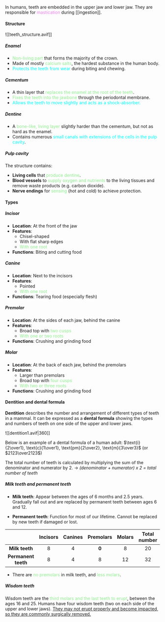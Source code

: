 In humans, teeth are embedded in the upper jaw and lower jaw. They are responsible for <span style="color: violet">mastication</span> during [[ingestion]].

#### Structure
![[teeth_structure.avif]]
##### Enamel
- <span style="color: lightgreen">Non-living part</span> that forms the majority of the crown.
- Made of mostly <span style="color: lightgreen">calcium salts</span>, the hardest substance in the human body.
- <span style="color: aqua">Protects the teeth from wear</span> during biting and chewing.

##### Cementum
- A thin layer that <span style="color: lightgreen">replaces the enamel at the root of the teeth</span>.
- <span style="color: lightgreen">Fixes the teeth into the jawbone</span> through the periodontal membrane.
- <span style="color: aqua">Allows the teeth to move slightly and acts as a shock-absorber.</span>

##### Dentine
- A <span style="color: lightgreen">bone-like, living layer</span> slightly harder than the cementum, but not as hard as the enamel.
- Contains numerous <span style="color: aqua">small canals with extensions of the cells in the pulp cavity</span>.

##### Pulp cavity
The structure contains:
- **Living cells** that <span style="color: lightgreen">produce dentine</span>.
- **Blood vessels** to <span style="color: lightgreen">supply oxygen and nutrients</span> to the living tissues and remove waste products (e.g. carbon dioxide).
- **Nerve endings** for <span style="color: lightgreen">sensing</span> (hot and cold) to achieve protection.

#### Types
##### Incisor
- **Location**: At the front of the jaw
- **Features**:
	- Chisel-shaped
	- With flat sharp edges
	- <span style="color: lightgreen">With one root</span>
- **Functions**: Biting and cutting food

##### Canine
- **Location**: Next to the incisors
- **Features**:
	- Pointed
	- <span style="color: lightgreen">With one root</span>
- **Functions**: Tearing food (especially flesh)

##### Premolar
- **Location**: At the sides of each jaw, behind the canine
- **Features**:
	- Broad top with <span style="color: lightgreen">two cusps</span>
	- <span style="color: lightgreen">With one or two roots</span>
- **Functions**: Crushing and grinding food

##### Molar
- **Location**: At the back of each jaw, behind the premolars
- **Features**:
	- Larger than premolars
	- Broad top with <span style="color: lightgreen">four cusps</span>
	- <span style="color: lightgreen">With two or three roots</span>
- **Functions**: Crushing and grinding food

#### Dentition and dental formula
**Dentition** describes the number and arrangement of different types of teeth in a mammal. It can be expressed as a **dental formula** showing the types and numbers of teeth on one side of the upper and lower jaws.

![[dentition1.avif|360]]

Below is an example of a dental formula of a human adult:
$\text{i}{2\over1}, \text{c}{1\over1}, \text{pm}{2\over2}, \text{m}{3\over3}$  (or $2123\over2123$)

The total number of teeth is calculated by multiplying the sum of the denominator and numerator by 2. → *(denominator + numerator) x 2 = total number of teeth*

##### Milk teeth and permanent teeth
- **Milk teeth**: Appear between the ages of 6 months and 2.5 years.
  Gradually fall out and are replaced by permanent teeth between ages 6 and 12.

- **Permanent teeth**: Function for most of our lifetime.
  Cannot be replaced by new teeth if damaged or lost.

|                     | Incisors | Canines | Premolars | Molars | Total number |
| :-----------------: | :------: | :-----: | :-------: | :----: | :----------: |
|   **Milk teeth**    |    8     |    4    |   **0**   |   8    |      20      |
| **Permanent teeth** |    8     |    4    |     8     |   12   |      32      |
- There are <span style="color: lightgreen">no premolars</span> in milk teeth, and <span style="color: lightgreen">less molars</span>.

##### Wisdom teeth
Wisdom teeth are the <span style="color: lightgreen">third molars and the last teeth to erupt</span>, between the ages 16 and 25. Humans have four wisdom teeth (two on each side of the upper and lower jaws). <u>They may not erupt properly and become impacted, so they are commonly surgically removed.</u>

